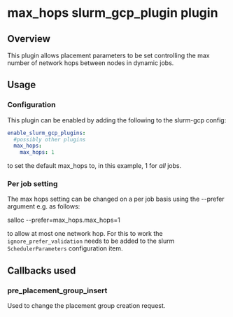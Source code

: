 # max_hops slurm_gcp_plugin plugin

## Overview

This plugin allows placement parameters to be set controlling the max number 
of network hops between nodes in dynamic jobs.

## Usage

### Configuration
This plugin can be enabled by adding the following to the slurm-gcp config:
```yaml
enable_slurm_gcp_plugins:
  #possibly other plugins
  max_hops:
    max_hops: 1
```
to set the default max_hops to, in this example, 1 for _all_ jobs.

### Per job setting
The max hops setting can be changed on a per job basis using the 
--prefer argument e.g. as follows:

salloc --prefer=max_hops.max_hops=1

to allow at most one network hop. For this to work the 
`ignore_prefer_validation` needs to be added to the slurm 
`SchedulerParameters` configuration item.

## Callbacks used

### pre_placement_group_insert

Used to change the placement group creation request.
